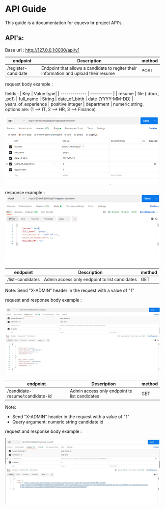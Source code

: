# API Guide
This guide is a documentation for equevo hr project API's.

## API's:
Base url : http://127.0.0.1:8000/api/v1

| endpoint     | Description | method |
| ------------- | ----------- | ----------- |
| /register-candidate | Endpoint that allows a      candidate to regiter their information and upload their resume       | POST

request body example :

fields :
| Key | Value type|
| ------------- | ----------- |
| resume | file (.docx, .pdf)
| full_name | String
| date_of_birth | date (YYYY-MM-DD)
| years_of_experience | positive integer
| department | numeric string, options are: (1 --> IT, 2 --> HR, 3 --> Finance) 

![register_candidate](./register_candidate_request.jpg)


response example :
![register_candidate](./register_candidate_response.png)



| endpoint     | Description | method |
| ------------- | ----------- | ----------- |
| /list-candidates | Admin access only endpoint to list candidates       | GET

Note: Send "X-ADMIN" header in the request with a value of "1"

request and response body example :

![register_candidate](./list_candidates_request.jpg)


| endpoint     | Description | method |
| ------------- | ----------- | ----------- |
| /candidate-resume/:candidate-id | Admin access only endpoint to list candidates       | GET

Note: 
- Send "X-ADMIN" header in the request with a value of "1"
- Query argument: numeric string candidate id

request and response body example :

![register_candidate](./candidate_resume_request.jpg)